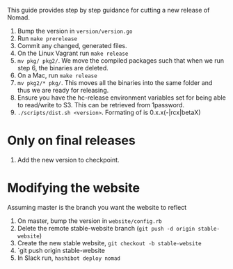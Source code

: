 This guide provides step by step guidance for cutting a new release of Nomad.

1. Bump the version in `version/version.go`
2. Run `make prerelease`
3. Commit any changed, generated files.
4. On the Linux Vagrant run `make release`
5. `mv pkg/ pkg2/`. We move the compiled packages such that when we run step 6,
   the binaries are deleted.
6. On a Mac, run `make release`
7. `mv pkg2/* pkg/`. This moves all the binaries into the same folder and thus
   we are ready for releasing.
8. Ensure you have the hc-release environment variables set for being able to
   read/write to S3. This can be retrieved from 1password.
9. `./scripts/dist.sh <version>`. Formating of <version> is 0.x.x(-|rcx|betaX)

# Only on final releases

1. Add the new version to checkpoint.

# Modifying the website

Assuming master is the branch you want the website to reflect

1. On master, bump the version in `website/config.rb`
2. Delete the remote stable-website branch (`git push -d origin stable-website`)
3. Create the new stable website, `git checkout -b stable-website`
4. `git push origin stable-website
5. In Slack run, `hashibot deploy nomad`
